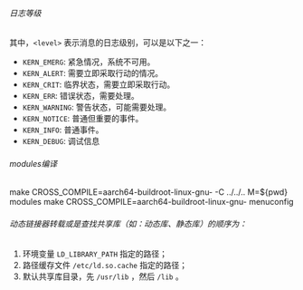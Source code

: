 ###### 日志等级
其中，`<level>` 表示消息的日志级别，可以是以下之一：

- `KERN_EMERG`: 紧急情况，系统不可用。
- `KERN_ALERT`: 需要立即采取行动的情况。
- `KERN_CRIT`: 临界状态，需要立即采取行动。
- `KERN_ERR`: 错误状态，需要处理。
- `KERN_WARNING`: 警告状态，可能需要处理。
- `KERN_NOTICE`: 普通但重要的事件。
- `KERN_INFO`: 普通事件。
- `KERN_DEBUG`: 调试信息

###### modules编译
make CROSS_COMPILE=aarch64-buildroot-linux-gnu- -C ../../.. M=${pwd} modules
make CROSS_COMPILE=aarch64-buildroot-linux-gnu- menuconfig

###### 动态链接器转载或是查找共享库（如：动态库、静态库）的顺序为：
1. 环境变量 `LD_LIBRARY_PATH` 指定的路径；
2. 路径缓存文件 `/etc/ld.so.cache` 指定的路径；
3. 默认共享库目录，先 `/usr/lib` ，然后 `/lib` 。